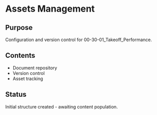 # Assets Management

## Purpose
Configuration and version control for 00-30-01_Takeoff_Performance.

## Contents
- Document repository
- Version control
- Asset tracking

## Status
Initial structure created - awaiting content population.
